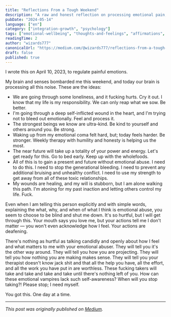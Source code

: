 ```yaml
---
title: "Reflections From a Tough Weekend"
description: "A raw and honest reflection on processing emotional pain, self-healing, and the journey towards emotional wellbeing."
pubDate: "2024-05-14"
language: ["en"]
category: ["integration-growth", "psychology"]
tags: ["emotional-wellbeing", "thoughts-and-feelings", "affirmations", "reflections", "emotional-intelligence"]
readingTime: 2
author: "wizards777"
canonicalUrl: "https://medium.com/@wizards777/reflections-from-a-tough-weekend-154e8c2a13b7"
draft: false
published: true
---
```


I wrote this on April 10, 2023, to regulate painful emotions.

My brain and senses bombarded me this weekend, and today our brain is processing all this noise. These are the ideas:

- We are going through some loneliness, and it fucking hurts. Cry it out. I know that my life is my responsibility. We can only reap what we sow. Be better.
- I'm going through a deep self-inflicted wound in the heart, and I'm trying not to bleed out emotionally. Feel and process it.
- The strongest beings we know are ultra-kind. Be kind to yourself and others around you. Be strong.
- Waking up from my emotional coma felt hard, but; today feels harder. Be stronger. Weekly therapy with humility and honesty is helping us the most.
- The near future will take up a totality of your power and energy. Let's get ready for this. Go to bed early. Keep up with the wholefoods.
- All of this is to gain a present and future without emotional abuse. I need to do this. I need to stop the generational bleeding. I need to prevent any additional bruising and unhealthy conflict. I need to use my strength to get away from all of these toxic relationships.
- My wounds are healing, and my will is stubborn, but I am alone walking this path. I'm atoning for my past inaction and letting others control my life. Fuck.

Even when I am telling this person explicitly and with simple words, explaining the what, why, and when of what I think is emotional abuse, you seem to choose to be blind and shut me down. It's so hurtful, but I will get through this. Your mouth says you love me, but your actions tell me I don't matter — you won't even acknowledge how I feel. Your actions are deafening.

There's nothing as hurtful as talking candidly and openly about how I feel and what matters to me with your emotional abuser. They will tell you it's the other way around. They will tell you how you are projecting. They will tell you how nothing you are making makes sense. They will tell you your therapist doesn't know jack shit and that all the help you have, all the effort, and all the work you have put in are worthless. These fucking takers will take and take and take and take until there's nothing left of you. How can these emotional vampires lack such self-awareness? When will you stop taking?! Please stop; I need myself.

You got this. One day at a time.

---

*This post was originally published on [Medium](https://medium.com/@wizards777/reflections-from-a-tough-weekend-154e8c2a13b7).* 